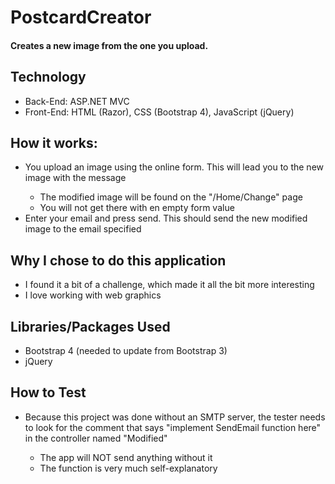 # PostcardCreator
<h4>Creates a new image from the one you upload.</h4>

<h2>Technology</h2>
<ul>
  <li>Back-End: ASP.NET MVC</li>
  <li>Front-End: HTML (Razor), CSS (Bootstrap 4), JavaScript (jQuery)</li>
</ul>

<h2>How it works:</h2>
<ul>
  <li>You upload an image using the online form. This will lead you to the new image with the message</li>
  <ul>
    <li>The modified image will be found on the "/Home/Change" page</li>
    <li>You will not get there with en empty form value</li>
  </ul>
  <li>Enter your email and press send. This should send the new modified image to the email specified</li>
</ul>

<h2>Why I chose to do this application</h2>
<ul>
  <li>I found it a bit of a challenge, which made it all the bit more interesting</li>
  <li>I love working with web graphics</li>
</ul>

<h2>Libraries/Packages Used</h2>
<ul>
  <li>Bootstrap 4 (needed to update from Bootstrap 3)</li>
  <li>jQuery</li>
</ul>

<h2>How to Test</h2>
<ul>
  <li>Because this project was done without an SMTP server, the tester needs to look for the comment that says "implement SendEmail function here" in the controller named "Modified"</li>
  <ul>
    <li>The app will NOT send anything without it</li>
    <li>The function is very much self-explanatory</li>
  </ul>
</ul>
